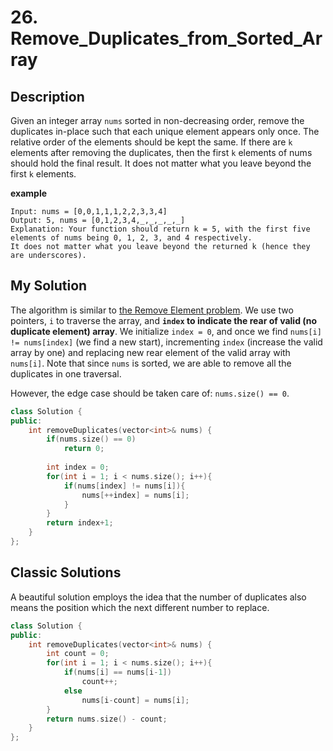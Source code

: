 # 26. Remove_Duplicates_from_Sorted_Array
## Description
Given an integer array `nums` sorted in non-decreasing order, remove the duplicates in-place such that each unique element appears only once. The relative order of the elements should be kept the same. If there are `k` elements after removing the duplicates, then the first `k` elements of nums should hold the final result. It does not matter what you leave beyond the first `k` elements.

**example**
```
Input: nums = [0,0,1,1,1,2,2,3,3,4]
Output: 5, nums = [0,1,2,3,4,_,_,_,_,_]
Explanation: Your function should return k = 5, with the first five elements of nums being 0, 1, 2, 3, and 4 respectively.
It does not matter what you leave beyond the returned k (hence they are underscores).
```

## My Solution
The algorithm is similar to [the Remove Element problem](https://leetcode.com/problems/remove-element/). We use two pointers, `i` to traverse the array, and **`index` to indicate the rear of valid (no duplicate element) array**. We initialize `index = 0`, and once we find `nums[i] != nums[index]` (we find a new start), incrementing `index` (increase the valid array by one) and replacing new rear element of the valid array with `nums[i]`. Note that since `nums` is sorted, we are able to remove all the duplicates in one traversal.

However, the edge case should be taken care of: `nums.size() == 0`.
```C++
class Solution {
public:
    int removeDuplicates(vector<int>& nums) {
        if(nums.size() == 0)
            return 0;
        
        int index = 0;
        for(int i = 1; i < nums.size(); i++){
            if(nums[index] != nums[i]){
                nums[++index] = nums[i];
            }
        }
        return index+1;
    }
};
```

## Classic Solutions
A beautiful solution employs the idea that the number of duplicates also means the position which the next different number to replace.
```C++
class Solution {
public:
    int removeDuplicates(vector<int>& nums) {
        int count = 0;
        for(int i = 1; i < nums.size(); i++){
            if(nums[i] == nums[i-1])
                count++;
            else
                nums[i-count] = nums[i];
        }
        return nums.size() - count;
    }
};
```